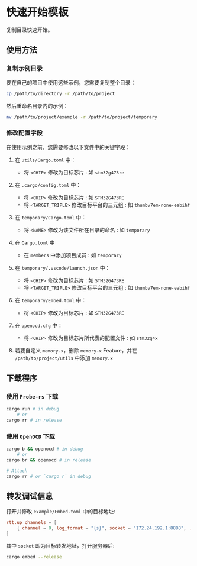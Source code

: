 # 快速开始模板

复制目录快速开始。

## 使用方法

### 复制示例目录

要在自己的项目中使用这些示例，您需要复制整个目录：

```bash
cp /path/to/directory -r /path/to/project
```

然后重命名目录内的示例：

```bash
mv /path/to/project/example -r /path/to/project/temporary
```

### 修改配置字段

在使用示例之前，您需要修改以下文件中的关键字段：

1. 在 `utils/Cargo.toml` 中：
    - 将 `<CHIP>` 修改为目标芯片 : 如 `stm32g473re`

2. 在 `.cargo/config.toml` 中：
    - 将 `<CHIP>` 修改为目标芯片 : 如 `STM32G473RE`
    - 将 `<TARGET_TRIPLE>` 修改目标平台的三元组 : 如 `thumbv7em-none-eabihf`

3. 在 `temporary/Cargo.toml` 中：
    - 将 `<NAME>` 修改为该文件所在目录的命名 : 如 `temporary`

4. 在 `Cargo.toml` 中
    - 在 `members` 中添加项目成员 : 如 `temporary`

5. 在 `temporary/.vscode/launch.json` 中：
    - 将 `<CHIP>` 修改为目标芯片 : 如 `STM32G473RE`
    - 将 `<TARGET_TRIPLE>` 修改目标平台的三元组 : 如 `thumbv7em-none-eabihf`

6. 在 `temporary/Embed.toml` 中：
    - 将 `<CHIP>` 修改为目标芯片 : 如 `STM32G473RE`

7. 在 `openocd.cfg` 中：
    - 将 `<CHIP>` 修改为目标芯片所代表的配置文件 : 如 `stm32g4x`

8. 若要自定义 `memory.x`，删除 `memory-x` Feature，并在 `/path/to/project/utils` 中添加 `memory.x`

## 下载程序

### 使用 `Probe-rs` 下载

```bash
cargo run # in debug
    # or
cargo rr # in release
```

### 使用 `OpenOCD` 下载

```bash
cargo b && openocd # in debug
    # or
cargo br && openocd # in release

# Attach
cargo rr # or `cargo r` in debug
```

## 转发调试信息

打开并修改 `example/Embed.toml` 中的目标地址:

```toml
rtt.up_channels = [
    { channel = 0, log_format = "{s}", socket = "172.24.192.1:8888", ...},
]
```

其中 `socket` 即为目标转发地址，打开服务器后:

```bash
cargo embed --release
```
